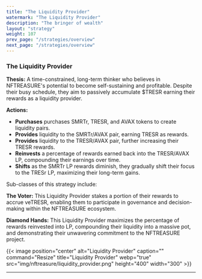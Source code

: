 ```yaml
---
title: "The Liquidity Provider"
watermark: "The Liquidity Provider"
description: "The bringer of wealth"
layout: "strategy"
weight: 107
prev_page: "/strategies/overview"
next_page: "/strategies/overview"
---
```


### The Liquidity Provider

**Thesis:** A time-constrained, long-term thinker who believes in NFTREASURE's potential to become self-sustaining and profitable. Despite their busy schedule, they aim to passively accumulate $TRESR earning their rewards as a liquidity provider.

**Actions:**

- **Purchases** purchases SMRTr, TRESR, and AVAX tokens to create liquidity pairs.
- **Provides** liquidity to the SMRTr/AVAX pair, earning TRESR as rewards.
- **Provides** liquidity to the TRESR/AVAX pair, further increasing their TRESR rewards.
- **Reinvests** a percentage of rewards earned back into the TRESR/AVAX LP, compounding their earnings over time.
- **Shifts** as the SMRTr LP rewards diminish, they gradually shift their focus to the TRESr LP, maximizing their long-term gains.

Sub-classes of this strategy include:

**The Voter:** This Liquidity Provider stakes a portion of their rewards to accrue veTRESR, enabling them to participate in governance and decision-making within the NFTREASURE ecosystem.

**Diamond Hands:** This Liquidity Provider maximizes the percentage of rewards reinvested into LP, compounding their liquidity into a massive pot, and demonstrating their unwavering commitment to the NFTREASURE project.

{{< image position="center" alt="Liquidity Provider" caption="" command="Resize" title="Liquidity Provider" webp="true" src="img/nftreasure/liquidity_provider.png" height="400" width="300" >}}

---
